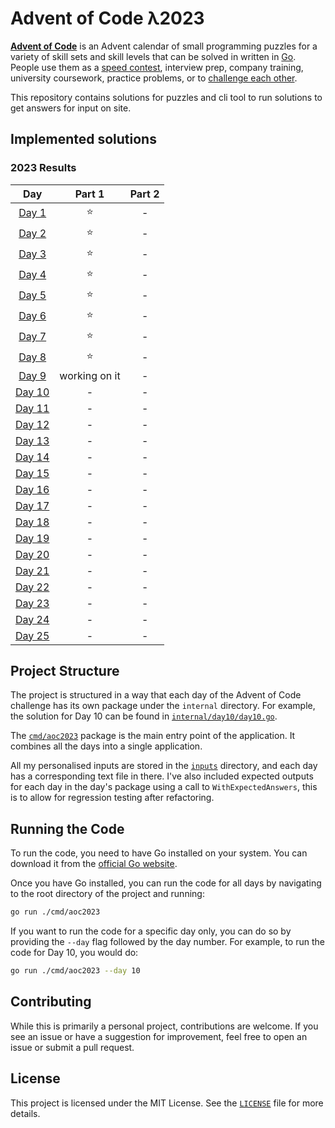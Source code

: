 # Advent of Code λ2023

[**Advent of Code**](http://adventofcode.com/) is an Advent calendar of small programming puzzles for a
variety of skill sets and skill levels that can be solved in written in [Go](https://goland.org).
People use them as a [speed contest](https://adventofcode.com/2023/leaderboard), interview prep, company training,
university coursework, practice problems,
or to [challenge each other](https://www.reddit.com/r/adventofcode/search?q=flair%3Aupping&restrict_sr=on).

This repository contains solutions for puzzles and cli tool to run solutions to get answers for input on site.

## Implemented solutions

<!--- advent_readme_stars table [2023] --->
### 2023 Results

|                      Day                       |    Part 1     | Part 2 |
|:----------------------------------------------:|:-------------:|:------:|
|  [Day 1](https://adventofcode.com/2023/day/1)  |       ⭐       |   -    |
|  [Day 2](https://adventofcode.com/2023/day/2)  |       ⭐       |   -    |
|  [Day 3](https://adventofcode.com/2023/day/3)  |       ⭐       |   -    |
|  [Day 4](https://adventofcode.com/2023/day/4)  |       ⭐       |   -    |
|  [Day 5](https://adventofcode.com/2023/day/5)  |       ⭐       |   -    |
|  [Day 6](https://adventofcode.com/2023/day/6)  |       ⭐       |   -    |
|  [Day 7](https://adventofcode.com/2023/day/7)  |       ⭐       |   -    |
|  [Day 8](https://adventofcode.com/2023/day/8)  |       ⭐       |   -    |
|  [Day 9](https://adventofcode.com/2023/day/9)  | working on it |   -    |
| [Day 10](https://adventofcode.com/2023/day/10) |       -       |   -    |
| [Day 11](https://adventofcode.com/2023/day/11) |       -       |   -    |
| [Day 12](https://adventofcode.com/2023/day/12) |       -       |   -    |
| [Day 13](https://adventofcode.com/2023/day/13) |       -       |   -    |
| [Day 14](https://adventofcode.com/2023/day/14) |       -       |   -    |
| [Day 15](https://adventofcode.com/2023/day/15) |       -       |   -    |
| [Day 16](https://adventofcode.com/2023/day/16) |       -       |   -    |
| [Day 17](https://adventofcode.com/2023/day/17) |       -       |   -    |
| [Day 18](https://adventofcode.com/2023/day/18) |       -       |   -    |
| [Day 19](https://adventofcode.com/2023/day/19) |       -       |   -    |
| [Day 20](https://adventofcode.com/2023/day/20) |       -       |   -    |
| [Day 21](https://adventofcode.com/2023/day/21) |       -       |   -    |
| [Day 22](https://adventofcode.com/2023/day/22) |       -       |   -    |
| [Day 23](https://adventofcode.com/2023/day/23) |       -       |   -    |
| [Day 24](https://adventofcode.com/2023/day/24) |       -       |   -    |
| [Day 25](https://adventofcode.com/2023/day/25) |       -       |   -    |


## Project Structure

The project is structured in a way that each day of the Advent of Code challenge has its own package under the `internal`
directory. For example, the solution for Day 10 can be found in [`internal/day10/day10.go`](internal/day1/day1.go).

The [`cmd/aoc2023`](cmd/aoc2023) package is the main entry point of the application.
It combines all the days into a single application.

All my personalised inputs are stored in the [`inputs`](inputs) directory, and each day has a corresponding text file
in there. I've also included expected outputs for each day in the day's package using a call to `WithExpectedAnswers`,
this is to allow for regression testing after refactoring.

## Running the Code

To run the code, you need to have Go installed on your system. You can download it from the [official Go website](https://golang.org/dl/).

Once you have Go installed, you can run the code for all days by navigating to the root directory of the project and running:

```bash
go run ./cmd/aoc2023
```

If you want to run the code for a specific day only, you can do so by providing the `--day` flag followed by the day number. For example, to run the code for Day 10, you would do:

```bash
go run ./cmd/aoc2023 --day 10
```

## Contributing

While this is primarily a personal project, contributions are welcome. If you see an issue or have a suggestion for improvement, feel free to open an issue or submit a pull request.

## License

This project is licensed under the MIT License. See the [`LICENSE`](LICENSE) file for more details.